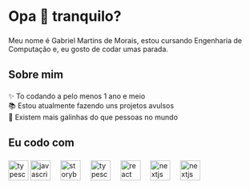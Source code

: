 <h1 align="left">Opa 👋 tranquilo?</h1>

###

<p align="left">Meu nome é Gabriel Martins de Morais, estou cursando Engenharia de Computação e, eu gosto de codar umas parada.</p>

###

<h2 align="left">Sobre mim</h2>

###

<p align="left">✨ To codando a pelo menos 1 ano e meio<br>📚 Estou atualmente fazendo uns projetos avulsos<br>🎲 Existem mais galinhas do que pessoas no mundo</p>

###

<h2 align="left">Eu codo com</h2>

###

<div align="left">
<img src="https://cdn.jsdelivr.net/gh/devicons/devicon/icons/javascript/javascript-original.svg" height="40" alt="typescript logo"  />
  <img src="https://cdn.jsdelivr.net/gh/devicons/devicon/icons/c/c-original.svg" height="40" alt="javascript logo"  />
  <img width="12" />
  <img src="https://raw.githubusercontent.com/isocpp/logos/master/cpp_logo.png" height="40" alt="storybook logo"  />
  <img width="12" />
  <img src="https://cdn.jsdelivr.net/gh/devicons/devicon/icons/typescript/typescript-original.svg" height="40" alt="typescript logo"  />
  <img width="12" />
  <img src="https://cdn.jsdelivr.net/gh/devicons/devicon/icons/react/react-original.svg" height="40" alt="react logo"  />
  <img width="12" />
    <img src="https://cdn.jsdelivr.net/gh/devicons/devicon/icons/python/python-original.svg" height="40" alt="nextjs logo"  />
  <img width="12" />
  <img src="https://codefinder.dev/static/assets/languages/Assembly.png" height="40" alt="nextjs logo"  />
  <img width="12" />


</div>

###
